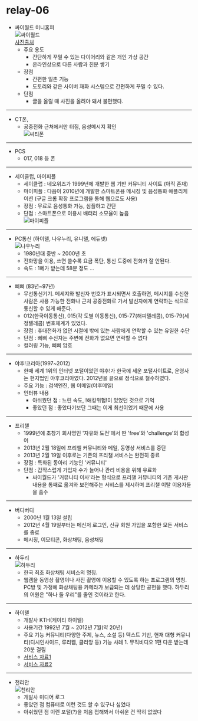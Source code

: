 # relay-06

- 싸이월드 미니홈피<br>
    ![싸이월드](https://i.imgur.com/XvMcpBJ.png)<br>
    [사진출처](http://www.kookje.co.kr/contents/newsbody.asp?code=0800&key=20191217.99099008271)
    - 주요 용도
        - 간단하게 꾸밀 수 있는 다이어리와 같은 개인 가상 공간
        - 온라인상으로 다른 사람과 친분 쌓기
    - 장점
        - 간편한 일촌 기능
        - 도토리와 같은 사이버 재화 시스템으로 간편하게 꾸밀 수 있다.
    - 단점
        - 글을 올릴 때 사진을 올려야 돼서 불편했다.
 
---

- CT폰, 
    - 공중전화 근처에서만 터짐, 음성메시지 확인<br>
     ![씨티폰](https://i.imgur.com/YBqFRqB.png)

---

- PCS
    - 017, 018 등 폰

---
 
- 세이클럽, 마이피플 
    - 세이클럽 : 네오위즈가 1999년에 개발한 웹 기반 커뮤니티 사이트 (아직 존재)
    - 마이피플 : 다음이 2010년에 개발한 스마트폰용 메시징 및 음성통화 애플리케이션 (구글 크롬 확장 프로그램을 통해 웹으로도 사용)
    - 장점 : 무료로 음성통화 가능, 심플하고 간단
    - 단점 : 스마트폰으로 이용시 배터리 소모율이 높음<br>
    ![마이피플](https://t1.daumcdn.net/cfile/tistory/157F6C0E4CFE622320?download)

 
 ---
    
- PC통신 (하이텔, 나우누리, 유니텔, 에듀넷)<br>
    ![나우누리](https://w.namu.la/s/9b1482f427a977df2f5613b16d0dd5574404beb97a35e1a3a9266ff5439a6351e3b884f65ff1b1d74291fd1fed4dd4fc977999011ded56e4aded887e3a44515dbd27d5130c0c236030bb93e104d307ed3491988d090f2856fe4c072c235d4c3d)<br>
    - 1980년대 중반 ~ 2000년 초
    - 전화망을 이용, 쓰면 쓸수록 요금 폭탄, 통신 도중에 전화가 잘 안된다.
    - 속도 : 1메가 받는데 58분 정도 ...
    
---
    
- 삐삐 (83년~97년)
    - 무선통신기기. 메세지와 발신자 번호가 표시되면서 호출하면, 메시지를 수신한 사람은 사용 가능한 전화나 근처 공중전화로 가서 발신자에게 연락하는 식으로 통신할 수 있게 해준다. 
    - 012(한국이동통신), 015(각 도별 이동통신), 015-77(해피텔레콤), 015-79(세정텔레콤) 번호체계가 있었다.
    - 장점 : 휴대전화가 없던 시절에 밖에 있는 사람에게 연락할 수 있는 유일한 수단
    - 단점 : 삐삐 수신자는 주변에 전화가 없으면 연락할 수 없다
    - 컬러링 기능, 삐삐 암호

---

- 야후!코리아(1997~2012)
    - 한때 세계 1위의 인터넷 포털이었던 야후!가 한국에 세운 포털사이트로, 운영사는 현지법인 야후코리아였다. 2012년을 끝으로 정식으로 철수하였다. 
    - 주요 기능 : 검색엔진, 웹 이메일(야후메일)
    - 인터뷰 내용
        - 아쉬웠던 점 : 느린 속도, !해킹위험!이 있었던 것으로 기억
        - 좋았던 점 : 좋았다기보단 그때는 이게 최선이었기 때문에 사용

---


- 프리챌
    - 1999년에 초창기 회사명인 '자유와 도전'에서 딴 'free'와 'challenge'의 합성어
    - 2013년 2월 18일에 프리챌 커뮤니티와 메일, 동영상 서비스를 중단
    - 2013년 2월 19일 이후로는 기존의 프리챌 서비스는 완전히 종료
    - 장점 : 특화된 동아리 기능인 '커뮤니티'
    - 단점 : 갑작스럽게 가입자 수가 늘어나 관리 비용을 위해 유료화
        - 싸이월드가 '커뮤니티 이사'라는 형식으로 프리챌 커뮤니티의 기존 게시판 내용을 통째로 옮겨와 보전해주는 서비스를 제시하며 프리챌 이탈 이용자들을 흡수

---

- 버디버디
    -  2000년 1월 13일 설립
    -  2012년 4월 19일부터는 메신저 로그인, 신규 회원 가입을 포함한 모든 서비스를 종료
    -  메시징, 이모티콘, 화상채팅, 음성채팅

---

- 하두리<br>
    ![하두리](https://i.imgur.com/418ndYr.png)<br>
    - 한국 최초 화상채팅 서비스의 명칭.
    - 웹캠을 동영상 촬영이나 사진 촬영에 이용할 수 있도록 하는 프로그램의 명칭. PC방 및 가정에 화상채팅용 카메라가 보급되는 데 상당한 공헌을 했다. 하두리의 어원은 "하나 둘 우리"를 줄인 것이라고 한다.


---

- 하이텔<br>
    - 개발사
        KTH(케이티 하이텔)
    - 사용기간
        1992년 7월 ~ 2012년 7월(약 20년)
    - 주요 기능
        커뮤니티(다양한 주제, 뉴스, 소설 등)
        텍스트 기반, 현재 대형 커뮤니티(디시인사이드, 루리웹, 클리앙 등) 기능
        사례 1. 뮤직비디오 1편 다운 받는데 20분 걸림
    - [서비스 자료1](https://www.google.com/search?q=%ED%95%98%EC%9D%B4%ED%85%94+%EC%86%8C%EC%84%A4&sxsrf=ALeKk035fiyMO6rH1oijnYWEzO2IN1WsTQ:1595816535022&source=lnms&tbm=isch&sa=X&ved=2ahUKEwi2g8ntr-zqAhXS3mEKHUfrA9UQ_AUoAXoECAwQAw&biw=718&bih=747#imgrc=37AHjPKbcD5bmM)
    - [서비스 자료2](https://www.google.com/search?q=%ED%95%98%EC%9D%B4%ED%85%94+%EC%86%8C%EC%84%A4&sxsrf=ALeKk035fiyMO6rH1oijnYWEzO2IN1WsTQ:1595816535022&source=lnms&tbm=isch&sa=X&ved=2ahUKEwi2g8ntr-zqAhXS3mEKHUfrA9UQ_AUoAXoECAwQAw&biw=718&bih=747#imgrc=4oKLNcBE3Z11bM)

---

- 천리안<br>
    ![천리안](https://i.imgur.com/KoYYZ5Y.png)<br>
    - 개발사
       미디어 로그
    - 좋았던 점
       컴퓨터로 이런 것도 할 수 있구나 싶었다
    - 아쉬웠던 점
       이런 포털(?)을 처음 접해봐서 아쉬운 건 딱히 없었다
    
        




